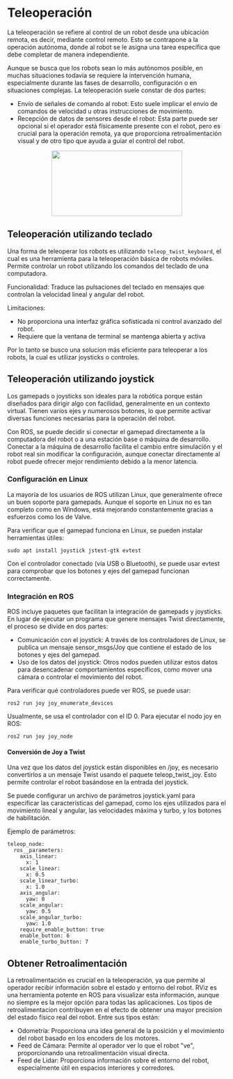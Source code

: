 # Teleoperación

La teleoperación se refiere al control de un robot desde una ubicación remota, es decir, mediante control remoto. Esto se contrapone a la operación autónoma, donde al robot se le asigna una tarea específica que debe completar de manera independiente.

Aunque se busca que los robots sean lo más autónomos posible, en muchas situaciones todavía se requiere la intervención humana, especialmente durante las fases de desarrollo, configuración o en situaciones complejas.
La teleoperación suele constar de dos partes:

- Envío de señales de comando al robot: Esto suele implicar el envío de comandos de velocidad u otras instrucciones de movimiento.
- Recepción de datos de sensores desde el robot: Esta parte puede ser opcional si el operador está físicamente presente con el robot, pero es crucial para la operación remota, ya que proporciona retroalimentación visual y de otro tipo que ayuda a guiar el control del robot.


<p align="center" width="100%">
    <img src="./robot_description/image/teleoperation_describe.png" height="150" width="300">
</p>

## Teleoperación utilizando teclado

Una forma de teleoperar los robots es utilizando `teleop_twist_keyboard`, el cual es una herramienta para la teleoperación básica de robots móviles. Permite controlar un robot utilizando los comandos del teclado de una computadora.

Funcionalidad: Traduce las pulsaciones del teclado en mensajes que controlan la velocidad lineal y angular del robot.

Limitaciones: 

- No proporciona una interfaz gráfica sofisticada ni control avanzado del robot.
- Requiere que la ventana de terminal se mantenga abierta y activa

Por lo tanto se busco una solucion más eficiente para teleoperar a los robots, la cual es utilizar joysticks o controles. 

## Teleoperación utilizando joystick

Los gamepads o joysticks son ideales para la robótica porque están diseñados para dirigir algo con facilidad, generalmente en un contexto virtual. Tienen varios ejes y numerosos botones, lo que permite activar diversas funciones necesarias para la operación del robot.

Con ROS, se puede decidir si conectar el gamepad directamente a la computadora del robot o a una estación base o máquina de desarrollo. Conectar a la máquina de desarrollo facilita el cambio entre simulación y el robot real sin modificar la configuración, aunque conectar directamente al robot puede ofrecer mejor rendimiento debido a la menor latencia.

### Configuración en Linux
La mayoría de los usuarios de ROS utilizan Linux, que generalmente ofrece un buen soporte para gamepads. Aunque el soporte en Linux no es tan completo como en Windows, está mejorando constantemente gracias a esfuerzos como los de Valve.

Para verificar que el gamepad funciona en Linux, se pueden instalar herramientas útiles:

````
sudo apt install joystick jstest-gtk evtest
````

Con el controlador conectado (vía USB o Bluetooth), se puede usar evtest para comprobar que los botones y ejes del gamepad funcionan correctamente.

### Integración en ROS
ROS incluye paquetes que facilitan la integración de gamepads y joysticks. En lugar de ejecutar un programa que genere mensajes Twist directamente, el proceso se divide en dos partes:

- Comunicación con el joystick: A través de los controladores de Linux, se publica un mensaje sensor_msgs/Joy que contiene el estado de los botones y ejes del gamepad.
- Uso de los datos del joystick: Otros nodos pueden utilizar estos datos para desencadenar comportamientos específicos, como mover una cámara o controlar el movimiento del robot.

Para verificar qué controladores puede ver ROS, se puede usar:

````
ros2 run joy joy_enumerate_devices
````

Usualmente, se usa el controlador con el ID 0. Para ejecutar el nodo joy en ROS:

````
ros2 run joy joy_node
````

#### Conversión de Joy a Twist
Una vez que los datos del joystick están disponibles en /joy, es necesario convertirlos a un mensaje Twist usando el paquete teleop_twist_joy. Esto permite controlar el robot basándose en la entrada del joystick.

Se puede configurar un archivo de parámetros joystick.yaml para especificar las características del gamepad, como los ejes utilizados para el movimiento lineal y angular, las velocidades máxima y turbo, y los botones de habilitación.

Ejemplo de parámetros:

````
teleop_node:
  ros__parameters:
    axis_linear:
      x: 1
    scale_linear:
      x: 0.5
    scale_linear_turbo:
      x: 1.0
    axis_angular:
      yaw: 0
    scale_angular:
      yaw: 0.5
    scale_angular_turbo:
      yaw: 1.0
    require_enable_button: true
    enable_button: 6
    enable_turbo_button: 7
````

## Obtener Retroalimentación

La retroalimentación es crucial en la teleoperación, ya que permite al operador recibir información sobre el estado y entorno del robot. RViz es una herramienta potente en ROS para visualizar esta información, aunque no siempre es la mejor opción para todas las aplicaciones. 
Los tipos de retroalimentacion contribuyen en el efecto de obtener una mayor precision del estado físico real del robot. Entre sus tipos están:

- Odometría: Proporciona una idea general de la posición y el movimiento del robot basado en los encoders de los motores.
- Feed de Cámara: Permite al operador ver lo que el robot "ve", proporcionando una retroalimentación visual directa.
- Feed de Lidar: Proporciona información sobre el entorno del robot, especialmente útil en espacios interiores y corredores.
